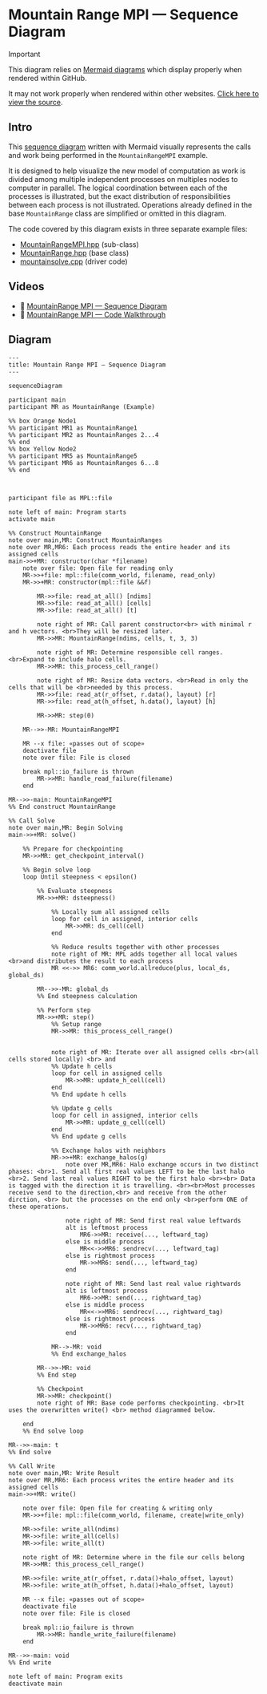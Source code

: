 # Mountain Range MPI — Sequence Diagram

> [!IMPORTANT]
> This diagram relies on [Mermaid diagrams](https://mermaid.js.org/) which display properly when rendered within GitHub.
>
> It may not work properly when rendered within other websites. [Click here to view the source](https://github.com/BYUHPC/sci-comp-course-example-cxx/blob/main/docs/MountainRangeMPI-sequence-diagram.md).

## Intro

This [sequence diagram](https://mermaid.js.org/syntax/sequenceDiagram.html#sequence-diagrams) written with Mermaid visually represents
the calls and work being performed in the `MountainRangeMPI` example.

It is designed to help visualize the new model of computation as work is divided among multiple independent processes on multiples nodes to computer in parallel.
The logical coordination between each of the processes is illustrated, but the exact distribution of responsibilities between each process is not illustrated.
Operations already defined in the base `MountainRange` class are simplified or omitted in this diagram.

The code covered by this diagram exists in three separate example files:
* [MountainRangeMPI.hpp](../src/MountainRangeMPI.hpp) (sub-class)
* [MountainRange.hpp](../src/MountainRange.hpp) (base class)
* [mountainsolve.cpp](../src/mountainsolve.cpp) (driver code)

## Videos

- 🎥 [MountainRange MPI — Sequence Diagram]()
- 🎥 [MountainRange MPI — Code Walkthrough]()

## Diagram

```mermaid
---
title: Mountain Range MPI — Sequence Diagram
---

sequenceDiagram

participant main
participant MR as MountainRange (Example)

%% box Orange Node1
%% participant MR1 as MountainRange1
%% participant MR2 as MountainRanges 2...4
%% end
%% box Yellow Node2
%% participant MR5 as MountainRange5
%% participant MR6 as MountainRanges 6...8
%% end



participant file as MPL::file

note left of main: Program starts
activate main

%% Construct MountainRange
note over main,MR: Construct MountainRanges
note over MR,MR6: Each process reads the entire header and its assigned cells
main->>+MR: constructor(char *filename)
    note over file: Open file for reading only
    MR->>+file: mpl::file(comm_world, filename, read_only)
    MR->>+MR: constructor(mpl::file &&f)

        MR->>file: read_at_all() [ndims]
        MR->>file: read_at_all() [cells]
        MR->>file: read_at_all() [t]

        note right of MR: Call parent constructor<br> with minimal r and h vectors. <br>They will be resized later.
        MR->>MR: MountainRange(ndims, cells, t, 3, 3)

        note right of MR: Determine responsible cell ranges. <br>Expand to include halo cells.
        MR->>MR: this_process_cell_range()

        note right of MR: Resize data vectors. <br>Read in only the cells that will be <br>needed by this process.
        MR->>file: read_at(r_offset, r.data(), layout) [r]
        MR->>file: read_at(h_offset, h.data(), layout) [h]

        MR->>MR: step(0)

    MR-->>-MR: MountainRangeMPI

    MR --x file: «passes out of scope»
    deactivate file
    note over file: File is closed

    break mpl::io_failure is thrown
        MR->>MR: handle_read_failure(filename)
    end

MR-->>-main: MountainRangeMPI
%% End construct MountainRange

%% Call Solve
note over main,MR: Begin Solving
main->>+MR: solve()

    %% Prepare for checkpointing
    MR->>MR: get_checkpoint_interval()

    %% Begin solve loop
    loop Until steepness < epsilon()

        %% Evaluate steepness
        MR->>+MR: dsteepness()

            %% Locally sum all assigned cells
            loop for cell in assigned, interior cells
                MR->>MR: ds_cell(cell)
            end

            %% Reduce results together with other processes
            note right of MR: MPL adds together all local values <br>and distributes the result to each process
            MR <<->> MR6: comm_world.allreduce(plus, local_ds, global_ds)

        MR-->>-MR: global_ds
        %% End steepness calculation

        %% Perform step
        MR->>+MR: step()
            %% Setup range
            MR->>MR: this_process_cell_range()


            note right of MR: Iterate over all assigned cells <br>(all cells stored locally) <br> and
            %% Update h cells
            loop for cell in assigned cells
                MR->>MR: update_h_cell(cell)
            end
            %% End update h cells

            %% Update g cells
            loop for cell in assigned, interior cells
                MR->>MR: update_g_cell(cell)
            end
            %% End update g cells

            %% Exchange halos with neighbors
            MR->>+MR: exchange_halos(g)
                note over MR,MR6: Halo exchange occurs in two distinct phases: <br>1. Send all first real values LEFT to be the last halo <br>2. Send last real values RIGHT to be the first halo <br><br> Data is tagged with the direction it is travelling. <br><br>Most processes receive send to the direction,<br> and receive from the other dirction, <br> but the processes on the end only <br>perform ONE of these operations.

                note right of MR: Send first real value leftwards
                alt is leftmost process
                    MR6->>MR: receive(..., leftward_tag)
                else is middle process
                    MR<<->>MR6: sendrecv(..., leftward_tag)
                else is rightmost process
                    MR->>MR6: send(..., leftward_tag)
                end

                note right of MR: Send last real value rightwards
                alt is leftmost process
                    MR6->>MR: send(..., rightward_tag)
                else is middle process
                    MR<<->>MR6: sendrecv(..., rightward_tag)
                else is rightmost process
                    MR->>MR6: recv(..., rightward_tag)
                end

            MR-->-MR: void
            %% End exchange_halos

        MR-->>-MR: void
        %% End step

        %% Checkpoint
        MR->>MR: checkpoint()
        note right of MR: Base code performs checkpointing. <br>It uses the overwritten write() <br> method diagrammed below.

    end
    %% End solve loop

MR-->>-main: t
%% End solve

%% Call Write
note over main,MR: Write Result
note over MR,MR6: Each process writes the entire header and its assigned cells
main->>+MR: write()

    note over file: Open file for creating & writing only
    MR->>+file: mpl::file(comm_world, filename, create|write_only)

    MR->>file: write_all(ndims)
    MR->>file: write_all(cells)
    MR->>file: write_all(t)

    note right of MR: Determine where in the file our cells belong
    MR->>MR: this_process_cell_range()

    MR->>file: write_at(r_offset, r.data()+halo_offset, layout)
    MR->>file: write_at(h_offset, h.data()+halo_offset, layout)

    MR --x file: «passes out of scope»
    deactivate file
    note over file: File is closed

    break mpl::io_failure is thrown
        MR->>MR: handle_write_failure(filename)
    end

MR-->>-main: void
%% End write

note left of main: Program exits
deactivate main
```
